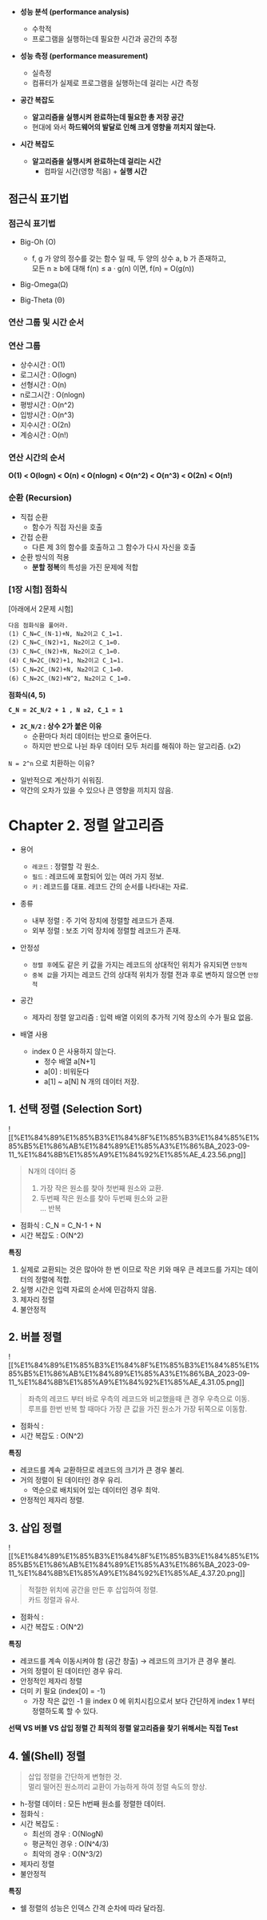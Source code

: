   

- **성능 분석 (performance analysis)**
    - 수학적
    - 프로그램을 실행하는데 필요한 시간과 공간의 추정
- **성능 측정 (performance measurement)**
    - 실측정
    - 컴퓨터가 실제로 프로그램을 실행하는데 걸리는 시간 측정

  

- **공간 복잡도**
    - **알고리즘을 실행시켜 완료하는데 필요한 총 저장 공간**
    - 현대에 와서 **하드웨어의 발달로 인해 크게 영향을 끼치지 않는다.**
- **시간 복잡도**
    - **알고리즘을 실행시켜 완료하는데 걸리는 시간**
        - 컴파일 시간(영향 적음) + **실행 시간**

  

## 점근식 표기법

### 점근식 표기법

- Big-Oh (O)
    - f, g 가 양의 정수를 갖는 함수 일 때, 두 양의 상수 a, b 가 존재하고,  
        모든 n ≥ b에 대해 f(n) ≤ a · g(n) 이면, f(n) = O(g(n))
- Big-Omega(Ω)
    
- Big-Theta (Θ)

  

### 연산 그룹 및 시간 순서

### 연산 그룹

- 상수시간 : O(1)
- 로그시간 : O(logn)
- 선형시간 : O(n)
- n로그시간 : O(nlogn)
- 평방시간 : O(n^2)
- 입방시간 : O(n^3)
- 지수시간 : O(2n)
- 계승시간 : O(n!)

### **연산 시간의 순서**
**O(1) < O(logn) < O(n) < O(nlogn) < O(n^2) < O(n^3) < O(2n) < O(n!)**

  

### 순환 (Recursion)

- 직접 순환
    - 함수가 직접 자신을 호출
- 간접 순환
    - 다른 제 3의 함수를 호출하고 그 함수가 다시 자신을 호출
- 순환 방식의 적용
    - **분할 정복**의 특성을 가진 문제에 적합

  

### [1장 시험] 점화식

[아래에서 2문제 시험]

```
다음 점화식을 풀어라.
(1) C_N=C_(N-1)+N, N≥2이고 C_1=1.
(2) C_N=C_(N⁄2)+1, N≥2이고 C_1=0. 
(3) C_N=C_(N⁄2)+N, N≥2이고 C_1=0. 
(4) C_N=2C_(N⁄2)+1, N≥2이고 C_1=1. 
(5) C_N=2C_(N⁄2)+N, N≥2이고 C_1=0. 
(6) C_N=2C_(N⁄2)+N^2, N≥2이고 C_1=0.
```

  

**점화식(4, 5)**

**`C_N = 2C_N/2 + 1 , N ≥2, C_1 = 1`**

- **`2C_N/2` : 상수 2가 붙은 이유**
    - 순환마다 처리 데이터는 반으로 줄어든다.
    - 하지만 반으로 나뉜 좌우 데이터 모두 처리를 해줘야 하는 알고리즘. (x2)

  

`N = 2^n` 으로 치환하는 이유?

- 일반적으로 계산하기 쉬워짐.
- 약간의 오차가 있을 수 있으나 큰 영향을 끼치지 않음.

  

  

# Chapter 2. 정렬 알고리즘

- 용어
    - `레코드` : 정렬할 각 원소.
    - `필드` : 레코드에 포함되어 있는 여러 가지 정보.
    - `키` : 레코드를 대표. 레코드 간의 순서를 나타내는 자료.

  

- 종류
    - 내부 정렬 : 주 기억 장치에 정렬할 레코드가 존재.
    - 외부 정렬 : 보조 기억 장치에 정렬할 레코드가 존재.

  

- 안정성
    - `정렬 후`에도 같은 키 값을 가지는 레코드의 상대적인 위치가 유지되면 `안정적`
    - `중복 값`을 가지는 레코드 간의 상대적 위치가 정렬 전과 후로 변하지 않으면 `안정적`

  

- 공간
    - 제자리 정렬 알고리즘 : 입력 배열 이외의 추가적 기억 장소의 수가 필요 없음.

  

- 배열 사용
    - index 0 은 사용하지 않는다.
        - 정수 배열 a[N+1]
        - a[0] : 비워둔다
        - a[1] ~ a[N] N 개의 데이터 저장.

  

  

## 1. 선택 정렬 (Selection Sort)

![[%E1%84%89%E1%85%B3%E1%84%8F%E1%85%B3%E1%84%85%E1%85%B5%E1%86%AB%E1%84%89%E1%85%A3%E1%86%BA_2023-09-11_%E1%84%8B%E1%85%A9%E1%84%92%E1%85%AE_4.23.56.png]]

> N개의 데이터 중  
> 1. 가장 작은 원소를 찾아 첫번째 원소와 교환.  
> 2. 두번째 작은 원소를 찾아 두번째 원소와 교환  
> … 반복

- 점화식 : C_N = C_N-1 + N
- 시간 복잡도 : O(N^2)

  

**특징**

1. 실제로 교환되는 것은 많아야 한 번 이므로 작은 키와 매우 큰 레코드를 가지는 데이터의 정렬에 적합.
2. 실행 시간은 입력 자료의 순서에 민감하지 않음.
3. 제자리 정렬
4. 불안정적

  

  

## 2. 버블 정렬

![[%E1%84%89%E1%85%B3%E1%84%8F%E1%85%B3%E1%84%85%E1%85%B5%E1%86%AB%E1%84%89%E1%85%A3%E1%86%BA_2023-09-11_%E1%84%8B%E1%85%A9%E1%84%92%E1%85%AE_4.31.05.png]]

> 좌측의 레코드 부터 바로 우측의 레코드와 비교했을때 큰 경우 우측으로 이동.  
> 루프를 한번 반복 할 때마다 가장 큰 값을 가진 원소가 가장 뒤쪽으로 이동함.

- 점화식 :
- 시간 복잡도 : O(N^2)

  

**특징**

- 레코드를 계속 교환하므로 레코드의 크기가 큰 경우 불리.
- 거의 정렬이 된 데이터인 경우 유리.
    - 역순으로 배치되어 있는 데이터인 경우 최악.
- 안정적인 제자리 정렬.

  

  

## 3. 삽입 정렬

![[%E1%84%89%E1%85%B3%E1%84%8F%E1%85%B3%E1%84%85%E1%85%B5%E1%86%AB%E1%84%89%E1%85%A3%E1%86%BA_2023-09-11_%E1%84%8B%E1%85%A9%E1%84%92%E1%85%AE_4.37.20.png]]

> 적절한 위치에 공간을 만든 후 삽입하여 정렬.  
> 카드 정렬과 유사.

- 점화식 :
- 시간 복잡도 : O(N^2)

  

**특징**

- 레코드를 계속 이동시켜야 함 (공간 창출) → 레코드의 크기가 큰 경우 불리.
- 거의 정렬이 된 데이터인 경우 유리.
- 안정적인 제자리 정렬
- 더미 키 필요 (index[0] = -1)
    - 가장 작은 값인 -1 을 index 0 에 위치시킴으로서 보다 간단하게 index 1 부터 정렬하도록 할 수 있다.

  

**선택 VS 버블 VS 삽입 정렬 간 최적의 정렬 알고리즘을 찾기 위해서는 직접 Test**

  

  

## 4. 쉘(Shell) 정렬

> 삽입 정렬을 간단하게 변형한 것.  
> 멀리 떨어진 원소끼리 교환이 가능하게 하여 정렬 속도의 향상.

- h-정렬 데이터 : 모든 h번째 원소를 정렬한 데이터.
- 점화식 :
- 시간 복잡도 :
    - 최선의 경우 : O(NlogN)
    - 평균적인 경우 : O(N^4/3)
    - 최악의 경우 : O(N^3/2)
- 제자리 정렬
- 불안정적

  

**특징**

- 쉘 정렬의 성능은 인덱스 간격 순차에 따라 달라짐.